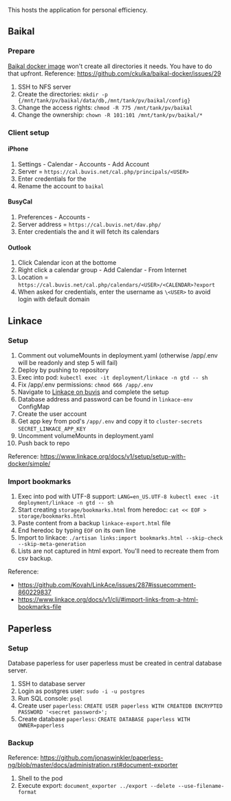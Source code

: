 This hosts the application for personal efficiency.

## Baikal

### Prepare
[Baikal docker image](https://github.com/ckulka/baikal-docker) won't create all directories it needs. You have to do that upfront. Reference: https://github.com/ckulka/baikal-docker/issues/29

1. SSH to NFS server
2. Create the directories: `mkdir -p {/mnt/tank/pv/baikal/data/db,/mnt/tank/pv/baikal/config}`
3. Change the access rights: `chmod -R 775 /mnt/tank/pv/baikal`
4. Change the ownership: `chown -R 101:101 /mnt/tank/pv/baikal/*`

### Client setup

#### iPhone
1. Settings - Calendar - Accounts - Add Account
2. Server = `https://cal.buvis.net/cal.php/principals/<USER>`
3. Enter credentials for the <USER>
4. Rename the account to `baikal`

#### BusyCal
1. Preferences - Accounts - <plus icon>
2. Server address = `https://cal.buvis.net/dav.php/`
3. Enter credentials the <USER> and it will fetch its calendars

#### Outlook
1. Click Calendar icon at the bottome
2. Right click a calendar group - Add Calendar - From Internet
3. Location = `https://cal.buvis.net/cal.php/calendars/<USER>/<CALENDAR>?export`
4. When asked for credentials, enter the username as `\<USER>` to avoid login with default domain

## Linkace

### Setup
1. Comment out volumeMounts in deployment.yaml (otherwise /app/.env will be readonly and step 5 will fail)
2. Deploy by pushing to repository
3. Exec into pod: `kubectl exec -it deployment/linkace -n gtd -- sh`
4. Fix /app/.env permissions: `chmod 666 /app/.env`
5. Navigate to [Linkace on buvis](https://bookmarks.buvis.net) and complete the setup
6. Database address and password can be found in `linkace-env` ConfigMap
7. Create the user account
8. Get app key from pod's `/app/.env` and copy it to `cluster-secrets` `SECRET_LINKACE_APP_KEY`
9. Uncomment volumeMounts in deployment.yaml
10. Push back to repo

Reference: https://www.linkace.org/docs/v1/setup/setup-with-docker/simple/

### Import bookmarks
1. Exec into pod with UTF-8 support: `LANG=en_US.UTF-8 kubectl exec -it deployment/linkace -n gtd -- sh`
2. Start creating `storage/bookmarks.html` from heredoc: `cat << EOF > storage/bookmarks.html`
3. Paste content from a backup `linkace-export.html` file
4. End heredoc by typing `EOF` on its own line
5. Import to linkace: `./artisan links:import bookmarks.html --skip-check --skip-meta-generation`
6. Lists are not captured in html export. You'll need to recreate them from csv backup.

Reference:
- https://github.com/Kovah/LinkAce/issues/287#issuecomment-860229837
- https://www.linkace.org/docs/v1/cli/#import-links-from-a-html-bookmarks-file

## Paperless

### Setup
Database paperless for user paperless must be created in central database server.

1. SSH to database server
2. Login as postgres user: `sudo -i -u postgres`
3. Run SQL console: `psql`
4. Create user `paperless`: `CREATE USER paperless WITH CREATEDB ENCRYPTED PASSWORD '<secret password>';`
5. Create database `paperless`: `CREATE DATABASE paperless WITH OWNER=paperless`

### Backup
Reference: https://github.com/jonaswinkler/paperless-ng/blob/master/docs/administration.rst#document-exporter

1. Shell to the pod
2. Execute export: `document_exporter ../export --delete --use-filename-format`
